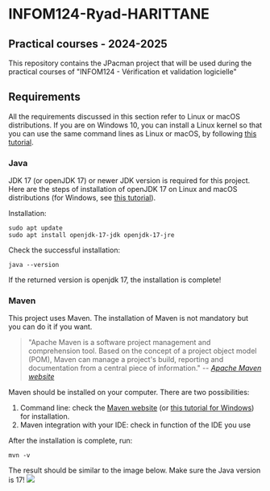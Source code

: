 # INFOM124-Ryad-HARITTANE

## Practical courses - 2024-2025

This repository contains the JPacman project that will be used during the practical courses of "INFOM124 - Vérification et validation logicielle"

## Requirements

All the requirements discussed in this section refer to Linux or macOS distributions. If you are on Windows 10, you can install a Linux kernel so that you can use the same command lines as Linux or macOS, by following [this tutorial](https://www.ssl.com/fr/comment/activer-le-sous-syst%C3%A8me-linux-installer-ubuntu-windows-10/).

### Java

JDK 17 (or openJDK 17) or newer JDK version is required for this project. Here are the steps of installation of openJDK 17 on Linux and macOS distributions (for Windows, see [this tutorial](https://java.tutorials24x7.com/blog/how-to-install-openjdk-17-on-windows)).

Installation:

```console
sudo apt update
sudo apt install openjdk-17-jdk openjdk-17-jre
```

Check the successful installation:

```console
java --version
```

If the returned version is openjdk 17, the installation is complete!

### Maven

This project uses Maven. The installation of Maven is not mandatory but you can do it if you want.

> "Apache Maven is a software project management and comprehension tool. Based on the concept of a project object model (POM), Maven can manage a project's build, reporting and documentation from a central piece of information."
> -- <cite>[Apache Maven website](https://maven.apache.org/)</cite>

Maven should be installed on your computer. There are two possibilities:

1. Command line: check the [Maven website](https://maven.apache.org/install.html) (or [this tutorial for Windows](https://phoenixnap.com/kb/install-maven-windows)) for installation.
2. Maven integration with your IDE: check in function of the IDE you use

After the installation is complete, run:

```console
mvn -v
```

The result should be similar to the image below. Make sure the Java version is 17!
![](images/maven-version.png)
